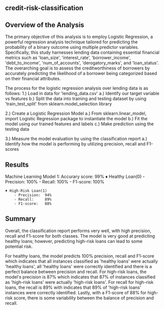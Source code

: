 ## credit-risk-classification

## Overview of the Analysis

The primary objective of this analysis is to employ Logistic Regression, a powerful regression analysis technique tailored for predicting the probability of a binary outcome using multiple predictor variables. Specifically, this study harnesses lending data containing essential financial metrics such as 'loan_size', 'interest_rate', 'borrower_income', 'debt_to_income', 'num_of_accounts', 'derogatory_marks', and 'loan_status'. The overarching goal is to assess the creditworthiness of borrowers by accurately predicting the likelihood of a borrower being categorized based on their financial attributes.

The process for the logistic regression analysis over lending data is as follows:
1.) Load in data for 'lending_data.csv'
    a.) Identify our target variable vs features
    b.) Split the data into training and testing dataset by using 'train_test_split' from sklearn.model_selection library

2.) Create a Logistic Regression Model
    a.) From sklearn.linear_model, import Logistic Regression package to instantiate the model 
    b.) Fit the model using our trained features and labels
    c.) Make prediction using the testing data 

3.) Measure the model evaluation by using the classification report
    a.) Identify how the model is performing by utilizing precision, recall and F1-scores


## Results

Machine Learning Model 1:
Accurary score: 99%
    ♦ Healthy Loan(0)
        - Precision: 100%
        - Recall:    100%
        - F1-score:  100%

    ♦ High-Risk Loan(1)
        - Precision:  94%
        - Recall:     89%
        - F1-score:   88%


## Summary

Overall, the classification report performs very well, with high precision, recall and F1-score for both classes. The model is very good at predicting healthy loans; however, predicting high-risk loans can lead to some potential risk. 

For healthy loans, the model predicts 100% precision, recall and F1-score which indicates that all instances classified as 'healthy loans' were actually 'healthy loans', all 'healthy loans' were correctly identified and there is a perfect balance between precision and recall.
For high-risk loans, the model's precision is 87% which indicates that 87% of instances classified as 'high-risk loans' were actually 'high-risk loans'. For recall for high-risk loans, the recall is 89% with indicates that 89% of 'high-risk loans' instances were correctly identified. Lastly, with a F1-score of 88% for high-risk score, there is some variability between the balance of precision and recall. 
